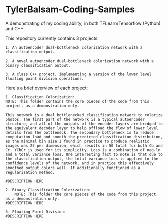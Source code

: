 # TylerBalsam-Coding-Samples

A demonstrating of my coding ability, in both TFLearn/Tensorflow (Python) and C++.

This repository currently contains 3 projects:

	1. An autoencoder dual-bottleneck colorization network with a classification output.

	2. A novel autoencoder dual-bottleneck colorization network with a binary classification output.

	3. A class C++ project, implementing a version of the lower level floating point division operations.

Here's a brief overview of each project:

	1. Classification Colorization:
	NOTE: This folder contains the core pieces of the code from this project, as a demonstration only.

	This network is a dual bottlenecked classification network to colorize photos. The first part of the network is a typical autoencoder structure, and all of the outputs of the encoder layers are bridged to the equivalent decoder layer to help offload the flow of lower level details from the bottleneck. The secondary bottleneck is to reduce computation load and smooth the predicted classification distribution, as the minimal bin size I found in practice to produce realistic images was 25 per dimension, which results in 50 total for both Cb and Cr. YCbCr is used for its simplicity. Loss is a combination of neg-ln and a total variance loss. One interesting fact to note is that due to the classification output, the total variance loss is applied to the confidence levels of the network, and in practice this effectively smoothed output colors well. It additionally functioned as a regularization method. 
	
	#DESCRIPTION HERE

	2. Binary Classification Colorization:
        NOTE: This folder the core pieces of the code from this project, as a demonstration only. 
	#DESCRIPTION HERE

	3. Floating Point Division:
	#DESCRIPTION HERE
